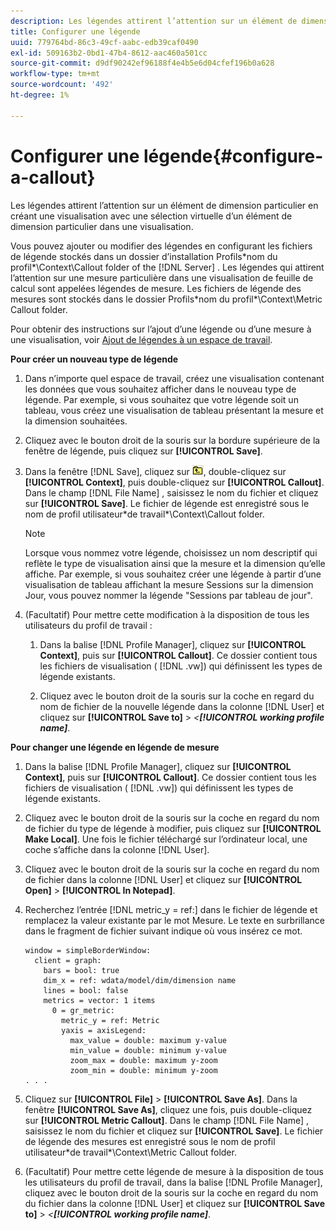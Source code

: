 ```yaml
---
description: Les légendes attirent l’attention sur un élément de dimension particulier en créant une visualisation avec une sélection virtuelle d’un élément de dimension particulier dans une visualisation.
title: Configurer une légende
uuid: 779764bd-86c3-49cf-aabc-edb39caf0490
exl-id: 509163b2-0bd1-47b4-8612-aac460a501cc
source-git-commit: d9df90242ef96188f4e4b5e6d04cfef196b0a628
workflow-type: tm+mt
source-wordcount: '492'
ht-degree: 1%

---
```


# Configurer une légende{#configure-a-callout}

Les légendes attirent l’attention sur un élément de dimension particulier en créant une visualisation avec une sélection virtuelle d’un élément de dimension particulier dans une visualisation.

Vous pouvez ajouter ou modifier des légendes en configurant les fichiers de légende stockés dans un dossier d’installation Profils\*nom du profil*\Context\Callout folder of the [!DNL Server] . Les légendes qui attirent l’attention sur une mesure particulière dans une visualisation de feuille de calcul sont appelées légendes de mesure. Les fichiers de légende des mesures sont stockés dans le dossier Profils\*nom du profil*\Context\Metric Callout folder.

Pour obtenir des instructions sur l’ajout d’une légende ou d’une mesure à une visualisation, voir [Ajout de légendes à un espace de travail](../../../home/c-get-started/c-vis/c-call-wkspc.md#concept-212b09e763044d938987b4a9c658adc0).

**Pour créer un nouveau type de légende**

1. Dans n’importe quel espace de travail, créez une visualisation contenant les données que vous souhaitez afficher dans le nouveau type de légende. Par exemple, si vous souhaitez que votre légende soit un tableau, vous créez une visualisation de tableau présentant la mesure et la dimension souhaitées.
1. Cliquez avec le bouton droit de la souris sur la bordure supérieure de la fenêtre de légende, puis cliquez sur **[!UICONTROL Save]**.
1. Dans la fenêtre [!DNL Save], cliquez sur ![](assets/btn_folder_up.png), double-cliquez sur **[!UICONTROL Context]**, puis double-cliquez sur **[!UICONTROL Callout]**. Dans le champ [!DNL File Name] , saisissez le nom du fichier et cliquez sur **[!UICONTROL Save]**. Le fichier de légende est enregistré sous le nom de profil utilisateur\*de travail*\Context\Callout folder.

   >[!NOTE]
   >
   >Lorsque vous nommez votre légende, choisissez un nom descriptif qui reflète le type de visualisation ainsi que la mesure et la dimension qu’elle affiche. Par exemple, si vous souhaitez créer une légende à partir d’une visualisation de tableau affichant la mesure Sessions sur la dimension Jour, vous pouvez nommer la légende &quot;Sessions par tableau de jour&quot;.

1. (Facultatif) Pour mettre cette modification à la disposition de tous les utilisateurs du profil de travail :

   1. Dans la balise [!DNL Profile Manager], cliquez sur **[!UICONTROL Context]**, puis sur **[!UICONTROL Callout]**. Ce dossier contient tous les fichiers de visualisation ( [!DNL .vw]) qui définissent les types de légende existants.

   1. Cliquez avec le bouton droit de la souris sur la coche en regard du nom de fichier de la nouvelle légende dans la colonne [!DNL User] et cliquez sur **[!UICONTROL Save to]** > *&lt;**[!UICONTROL working profile name]***.

**Pour changer une légende en légende de mesure**

1. Dans la balise [!DNL Profile Manager], cliquez sur **[!UICONTROL Context]**, puis sur **[!UICONTROL Callout]**. Ce dossier contient tous les fichiers de visualisation ( [!DNL .vw]) qui définissent les types de légende existants.

1. Cliquez avec le bouton droit de la souris sur la coche en regard du nom de fichier du type de légende à modifier, puis cliquez sur **[!UICONTROL Make Local]**. Une fois le fichier téléchargé sur l’ordinateur local, une coche s’affiche dans la colonne [!DNL User].

1. Cliquez avec le bouton droit de la souris sur la coche en regard du nom de fichier dans la colonne [!DNL User] et cliquez sur **[!UICONTROL Open]** > **[!UICONTROL In Notepad]**.

1. Recherchez l’entrée [!DNL metric_y = ref:] dans le fichier de légende et remplacez la valeur existante par le mot Mesure. Le texte en surbrillance dans le fragment de fichier suivant indique où vous insérez ce mot.

   ```
   window = simpleBorderWindow: 
     client = graph: 
       bars = bool: true
       dim_x = ref: wdata/model/dim/dimension name
       lines = bool: false
       metrics = vector: 1 items
         0 = gr_metric: 
           metric_y = ref: Metric
           yaxis = axisLegend: 
             max_value = double: maximum y-value
             min_value = double: minimum y-value
             zoom_max = double: maximum y-zoom
             zoom_min = double: minimum y-zoom
   . . . 
   ```

1. Cliquez sur **[!UICONTROL File]** > **[!UICONTROL Save As]**. Dans la fenêtre **[!UICONTROL Save As]**, cliquez une fois, puis double-cliquez sur **[!UICONTROL Metric Callout]**. Dans le champ [!DNL File Name] , saisissez le nom du fichier et cliquez sur **[!UICONTROL Save]**. Le fichier de légende des mesures est enregistré sous le nom de profil utilisateur\*de travail*\Context\Metric Callout folder.

1. (Facultatif) Pour mettre cette légende de mesure à la disposition de tous les utilisateurs du profil de travail, dans la balise [!DNL Profile Manager], cliquez avec le bouton droit de la souris sur la coche en regard du nom du fichier dans la colonne [!DNL User] et cliquez sur **[!UICONTROL Save to]** > *&lt;**[!UICONTROL working profile name]***.
